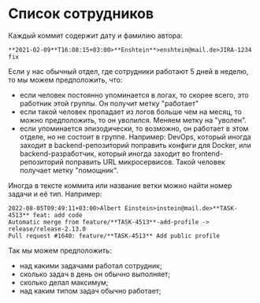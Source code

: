 [tags]:# "git, bitbucket, gitlab, log, stat, statistic, гит, лог, статистика, анализ," 
[recommendations]:# "recommendations, team_day"

# Список сотрудников

Каждый коммит содержит дату и фамилию автора:
```
**2021-02-09**T16:08:15+03:00>**Enshtein**>enshtein@mail.de>JIRA-1234 fix
```

Если у нас обычный отдел, где сотрудники работают 5 дней в неделю, то мы можем предположить, что:
- если человек постоянно упоминается в логах, то скорее всего, это работник этой группы. Он получит метку "работает"
- если такой человек пропадает из логов больше чем на месяц, то можно предположить, то он уволился. Меняем метку на "уволен".
- если упоминается эпизодически, то возможно, он работает в этом отделе, но не состоит в группе. Например: DevOps, который иногда заходит в backend-репозиторий поправить конфиги для Docker, или backend-разработчик, который иногда заходит во frontend-репозиторий поправить URL микросервисов. Такой человек получает метку "помощник".

Иногда в тексте коммита или название ветки можно найти номер задачи и её тип. Например:

```
2022-08-05T09:49:11+03:00>Albert Einstein>instein@mail.de>**TASK-4513** feat: add code
Automatic merge from feature/**TASK-4513**-add-profile -> release/release-2.13.0
Pull request #1640: feature/**TASK-4513** Add public profile
```

Так мы можем предположить:
- над какими задачами работал сотрудник;
- сколько задач в день он обычно выполняет;
- сколько делал максимум;
- над каким типом задач обычно работает;
